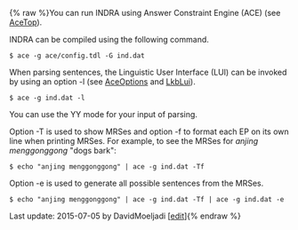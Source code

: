 {% raw %}You can run INDRA using Answer Constraint Engine (ACE) (see
[AceTop](https://delph-in.github.io/docs/tools/AceTop)).

INDRA can be compiled using the following command.

    $ ace -g ace/config.tdl -G ind.dat

When parsing sentences, the Linguistic User Interface (LUI) can be
invoked by using an option -l (see [AceOptions](https://delph-in.github.io/docs/tools/AceOptions) and
[LkbLui](https://delph-in.github.io/docs/tools/LkbLui)).

    $ ace -g ind.dat -l

You can use the YY mode for your input of parsing.

Option -T is used to show MRSes and option -f to format each EP on its
own line when printing MRSes. For example, to see the MRSes for *anjing
menggonggong* "dogs bark":

    $ echo "anjing menggonggong" | ace -g ind.dat -Tf

Option -e is used to generate all possible sentences from the MRSes.

    $ echo "anjing menggonggong" | ace -g ind.dat -Tf | ace -g ind.dat -e

Last update: 2015-07-05 by DavidMoeljadi [[edit](https://github.com/delph-in/docs/wiki/IndraAce/_edit)]{% endraw %}